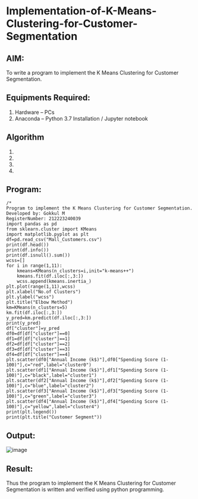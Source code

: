 # Implementation-of-K-Means-Clustering-for-Customer-Segmentation

## AIM:
To write a program to implement the K Means Clustering for Customer Segmentation.

## Equipments Required:
1. Hardware – PCs
2. Anaconda – Python 3.7 Installation / Jupyter notebook

## Algorithm
1. 
2. 
3. 
4. 

## Program:
```
/*
Program to implement the K Means Clustering for Customer Segmentation.
Developed by: Gokkul M
RegisterNumber: 212223240039
import pandas as pd
from sklearn.cluster import KMeans
import matplotlib.pyplot as plt
df=pd.read_csv("Mall_Customers.csv")
print(df.head())
print(df.info())
print(df.isnull().sum())
wcss=[]
for i in range(1,11):
    kmeans=KMeans(n_clusters=i,init="k-means++")
    kmeans.fit(df.iloc[:,3:])
    wcss.append(kmeans.inertia_)
plt.plot(range(1,11),wcss)
plt.xlabel("No.of Clusters")
plt.ylabel("wcss")
plt.title("Elbow Method")
km=KMeans(n_clusters=5)
km.fit(df.iloc[:,3:])
y_pred=km.predict(df.iloc[:,3:])
print(y_pred)
df["cluster"]=y_pred
df0=df[df["cluster"]==0]
df1=df[df["cluster"]==1]
df2=df[df["cluster"]==2]
df3=df[df["cluster"]==3]
df4=df[df["cluster"]==4]
plt.scatter(df0["Annual Income (k$)"],df0["Spending Score (1-100)"],c="red",label="cluster0")
plt.scatter(df1["Annual Income (k$)"],df1["Spending Score (1-100)"],c="black",label="cluster1")
plt.scatter(df2["Annual Income (k$)"],df2["Spending Score (1-100)"],c="blue",label="cluster2")
plt.scatter(df3["Annual Income (k$)"],df3["Spending Score (1-100)"],c="green",label="cluster3")
plt.scatter(df4["Annual Income (k$)"],df4["Spending Score (1-100)"],c="yellow",label="cluster4")
print(plt.legend())
print(plt.title("Customer Segment"))
```
## Output:
![image](https://github.com/Gokkul-M/Implementation-of-K-Means-Clustering-for-Customer-Segmentation/assets/144870543/4783cad0-2460-4a4b-90e1-b33600eb0fec)
## Result:
Thus the program to implement the K Means Clustering for Customer Segmentation is written and verified using python programming.
